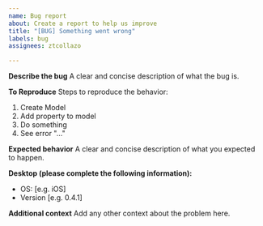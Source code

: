 ```yaml
---
name: Bug report
about: Create a report to help us improve
title: "[BUG] Something went wrong"
labels: bug
assignees: ztcollazo

---
```


**Describe the bug**
A clear and concise description of what the bug is.

**To Reproduce**
Steps to reproduce the behavior:
1. Create Model
2. Add property to model
3. Do something
4. See error "..."

**Expected behavior**
A clear and concise description of what you expected to happen.

**Desktop (please complete the following information):**
 - OS: [e.g. iOS]
 - Version [e.g. 0.4.1]

**Additional context**
Add any other context about the problem here.
